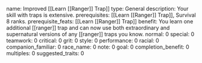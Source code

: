 name: Improved [[Learn [[Ranger]] Trap]]
type: General
description: Your skill with traps is extensive.
prerequisites: [[Learn [[Ranger]] Trap]], Survival 8 ranks.
prerequisite_feats: [[Learn [[Ranger]] Trap]]
benefit: You learn one additional [[ranger]] trap and can now use both extraordinary and supernatural versions of any [[ranger]] traps you know.
normal: 0
special: 0
teamwork: 0
critical: 0
grit: 0
style: 0
performance: 0
racial: 0
companion_familiar: 0
race_name: 0
note: 0
goal: 0
completion_benefit: 0
multiples: 0
suggested_traits: 0
